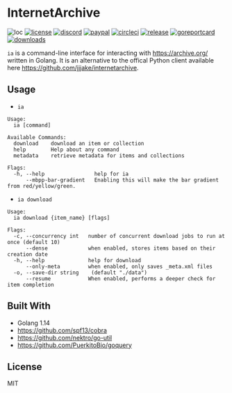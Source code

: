 # InternetArchive

![loc](https://sloc.xyz/github/nektro/internetarchive)
[![license](https://img.shields.io/github/license/nektro/internetarchive.svg)](https://github.com/nektro/internetarchive/blob/master/LICENSE)
[![discord](https://img.shields.io/discord/551971034593755159.svg?logo=discord)](https://discord.gg/P6Y4zQC)
[![paypal](https://img.shields.io/badge/donate-paypal-009cdf?logo=paypal)](https://paypal.me/nektro)
[![circleci](https://circleci.com/gh/nektro/internetarchive.svg?style=svg)](https://circleci.com/gh/nektro/internetarchive)
[![release](https://img.shields.io/github/v/release/nektro/internetarchive)](https://github.com/nektro/internetarchive/releases/latest)
[![goreportcard](https://goreportcard.com/badge/github.com/nektro/internetarchive)](https://goreportcard.com/report/github.com/nektro/internetarchive)
[![downloads](https://img.shields.io/github/downloads/nektro/internetarchive/total.svg)](https://github.com/nektro/internetarchive/releases)

`ia` is a command-line interface for interacting with https://archive.org/ written in Golang. It is an alternative to the offical Python client available here https://github.com/jjjake/internetarchive.

## Usage

- `ia`
```
Usage:
  ia [command]

Available Commands:
  download    download an item or collection
  help        Help about any command
  metadata    retrieve metadata for items and collections

Flags:
  -h, --help                help for ia
      --mbpp-bar-gradient   Enabling this will make the bar gradient from red/yellow/green.
```

- `ia download`
```
Usage:
  ia download {item_name} [flags]

Flags:
  -c, --concurrency int   number of concurrent download jobs to run at once (default 10)
      --dense             when enabled, stores items based on their creation date
  -h, --help              help for download
      --only-meta         when enabled, only saves _meta.xml files
  -o, --save-dir string    (default "./data")
      --resume            When enabled, performs a deeper check for item completion
```

## Built With
- Golang 1.14
- https://github.com/spf13/cobra
- https://github.com/nektro/go-util
- https://github.com/PuerkitoBio/goquery

## License
MIT
